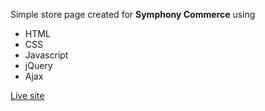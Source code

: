 Simple store page created for **Symphony Commerce** using

* HTML
* CSS
* Javascript
* jQuery
* Ajax

[Live site](http://symphony-commerce.bitballoon.com)